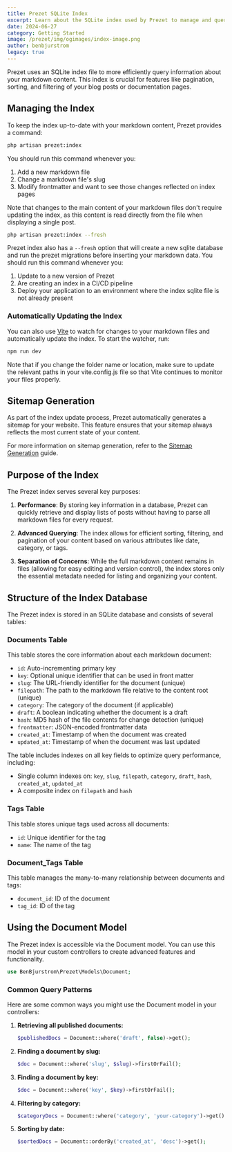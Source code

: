 ```yaml
---
title: Prezet SQLite Index
excerpt: Learn about the SQLite index used by Prezet to manage and query markdown content.
date: 2024-06-27
category: Getting Started
image: /prezet/img/ogimages/index-image.png
author: benbjurstrom
legacy: true
---
```


Prezet uses an SQLite index file to more efficiently query information about your markdown content. This index is crucial for features like pagination, sorting, and filtering of your blog posts or documentation pages.

## Managing the Index

To keep the index up-to-date with your markdown content, Prezet provides a command:

```bash
php artisan prezet:index
```

You should run this command whenever you:

1. Add a new markdown file
2. Change a markdown file's slug
3. Modify frontmatter and want to see those changes reflected on index pages

Note that changes to the main content of your markdown files don't require updating the index, as this content is read directly from the file when displaying a single post.

```bash
php artisan prezet:index --fresh
```

Prezet index also has a `--fresh` option that will create a new sqlite database and run the prezet migrations before inserting your markdown data. You should run this command whenever you:

1. Update to a new version of Prezet
2. Are creating an index in a CI/CD pipeline
3. Deploy your application to an environment where the index sqlite file is not already present

### Automatically Updating the Index

You can also use [Vite](https://vite.dev/) to watch for changes to your markdown files and automatically update the index. To start the watcher, run:

```bash
npm run dev
```

Note that if you change the folder name or location, make sure to update the relevant paths in your vite.config.js file so that Vite continues to monitor your files properly.

## Sitemap Generation
As part of the index update process, Prezet automatically generates a sitemap for your website. This feature ensures that your sitemap always reflects the most current state of your content.

For more information on sitemap generation, refer to the [Sitemap Generation](/features/sitemap) guide.

## Purpose of the Index

The Prezet index serves several key purposes:

1. **Performance**: By storing key information in a database, Prezet can quickly retrieve and display lists of posts without having to parse all markdown files for every request.

2. **Advanced Querying**: The index allows for efficient sorting, filtering, and pagination of your content based on various attributes like date, category, or tags.

3. **Separation of Concerns**: While the full markdown content remains in files (allowing for easy editing and version control), the index stores only the essential metadata needed for listing and organizing your content.

## Structure of the Index Database

The Prezet index is stored in an SQLite database and consists of several tables:

### Documents Table

This table stores the core information about each markdown document:

- `id`: Auto-incrementing primary key
- `key`: Optional unique identifier that can be used in front matter
- `slug`: The URL-friendly identifier for the document (unique)
- `filepath`: The path to the markdown file relative to the content root (unique)
- `category`: The category of the document (if applicable)
- `draft`: A boolean indicating whether the document is a draft
- `hash`: MD5 hash of the file contents for change detection (unique)
- `frontmatter`: JSON-encoded frontmatter data
- `created_at`: Timestamp of when the document was created
- `updated_at`: Timestamp of when the document was last updated

The table includes indexes on all key fields to optimize query performance, including:
- Single column indexes on: `key`, `slug`, `filepath`, `category`, `draft`, `hash`, `created_at`, `updated_at`
- A composite index on `filepath` and `hash`

### Tags Table

This table stores unique tags used across all documents:

- `id`: Unique identifier for the tag
- `name`: The name of the tag

### Document_Tags Table

This table manages the many-to-many relationship between documents and tags:

- `document_id`: ID of the document
- `tag_id`: ID of the tag

## Using the Document Model

The Prezet index is accessible via the Document model. You can use this model in your custom controllers to create advanced features and functionality.

```php
use BenBjurstrom\Prezet\Models\Document;
```

### Common Query Patterns

Here are some common ways you might use the Document model in your controllers:

1. **Retrieving all published documents:**

   ```php
   $publishedDocs = Document::where('draft', false)->get();
   ```

2. **Finding a document by slug:**

   ```php
   $doc = Document::where('slug', $slug)->firstOrFail();
   ```

3. **Finding a document by key:**

   ```php
   $doc = Document::where('key', $key)->firstOrFail();
   ```

4. **Filtering by category:**

   ```php
   $categoryDocs = Document::where('category', 'your-category')->get();
   ```

5. **Sorting by date:**

   ```php
   $sortedDocs = Document::orderBy('created_at', 'desc')->get();
   ```
